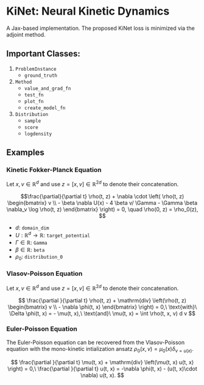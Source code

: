 # KiNet: Neural Kinetic Dynamics
A Jax-based implementation. The proposed KiNet loss is minimized via the adjoint method.

## Important Classes:
1. `ProblemInstance`
    - `ground_truth`
3. `Method`
    - `value_and_grad_fn`
    - `test_fn`
    - `plot_fn`
    - `create_model_fn`
4. `Distribution`
    - `sample`
    - `score`
    - `logdensity`
## Examples
### Kinetic Fokker-Planck Equation
Let $x, v \in \mathbb{R}^{d}$ and use $z = [x, v]\in \mathbb{R}^{2d}$ to denote their concatenation.

$$\frac{\partial}{\partial t} \rho(t, z) + \nabla \cdot \left( \rho(t, z)
	\begin{bmatrix}
		v \\
		- \beta \nabla U(x) - 4 \beta v/ \Gamma - \Gamma \beta \nabla_v \log \rho(t, z)
	\end{bmatrix}
	\right) = 0, \quad  \rho(0, z) = \rho_0(z),
$$
- $d$: `domain_dim`
- $U:\mathbb{R}^d \rightarrow \mathbb{R}$: `target_potential` 
- $\Gamma \in \mathbb{R}$: `Gamma` 
- $\beta \in \mathbb{R}$: `beta`
- $\rho_0$: `distribution_0`

### Vlasov-Poisson Equation
Let $x, v \in \mathbb{R}^{d}$ and use $z = [x, v]\in \mathbb{R}^{2d}$ to denote their concatenation.

$$
\frac{\partial }{\partial t} \rho(t, z) + \mathrm{div} \left(\rho(t, z)
	\begin{bmatrix}
		v \\
		- \nabla \phi(t, x)
	\end{bmatrix}
	\right) = 0,\ \text{with}\ \Delta \phi(t, x) = - \mu(t, x),\ \text{and}\ \mu(t, x) = \int \rho(t, x, v) d v
$$

### Euler-Poisson Equation
The Euler-Poisson equation can be recovered from the Vlasov-Poisson equation with the mono-kinetic intialization ansatz $\rho_0(x, v) = \mu_0(x) \delta_{v = u(x)}$.

$$
\frac{\partial }{\partial t} \mu(t, x) + \mathrm{div} \left(\mu(t, x) u(t, x) \right) = 0,\ \frac{\partial }{\partial t} u(t, x) = -\nabla \phi(t, x) -  (u(t, x)\cdot \nabla) u(t, x).
$$
